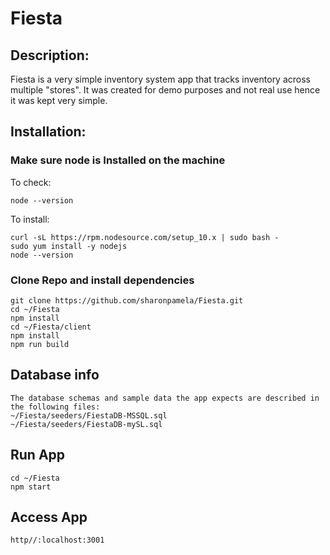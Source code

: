 # Fiesta 

## Description: 
Fiesta is a very simple inventory system app that tracks inventory across multiple "stores". It was created for demo purposes and not real use hence it was kept very simple. 

## Installation: 

### Make sure node is Installed on the machine
To check:
```
node --version
```
To install:
```
curl -sL https://rpm.nodesource.com/setup_10.x | sudo bash -
sudo yum install -y nodejs
node --version
```

### Clone Repo and install dependencies
```
git clone https://github.com/sharonpamela/Fiesta.git
cd ~/Fiesta
npm install
cd ~/Fiesta/client
npm install
npm run build
```
## Database info
```
The database schemas and sample data the app expects are described in the following files:
~/Fiesta/seeders/FiestaDB-MSSQL.sql
~/Fiesta/seeders/FiestaDB-mySL.sql
```
## Run App
```
cd ~/Fiesta
npm start
```

## Access App
```
http//:localhost:3001
```
